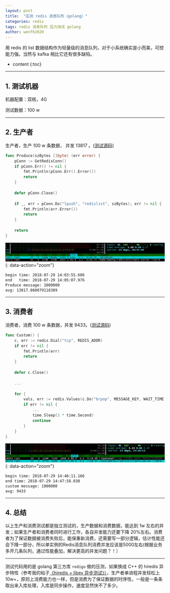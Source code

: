 ```yaml
---
layout: post
title:  "压测 redis 消息队列（golang）"
categories: redis
tags: redis 消息队列 压力测试 golang
author: wenfh2020
---
```


用 redis  的 list 数据结构作为轻量级的消息队列，对于小系统确实是小而美，可控能力强。当然与 kafka 相比它还有很多缺陷。



* content
{:toc}

---

## 1. 测试机器

机器配置：双核，4G

测试数据：100 w

---

## 2. 生产者

生产者，生产 100 w 条数据， 并发 13817 。([测试源码](https://github.com/wenfh2020/go-test/blob/master/redis/redis_list/producer/produce.go))

```go
func Produce(szBytes []byte) (err error) {
    pConn := GetRedisConn()
    if pConn.Err() != nil {
        fmt.Println(pConn.Err().Error())
        return
    }

    defer pConn.Close()

    if _, err = pConn.Do("lpush", "redislist", szBytes); err != nil {
        fmt.Println(err.Error())
        return
    }

    return
}
```

![生产者负载](/images/2020-02-20-16-54-38.png){: data-action="zoom"}

```shell
begin time: 2018-07-29 14:03:55.606
end   time: 2018-07-29 14:05:07.976
Produce message: 1000000
avg: 13817.860879118389
```

---

## 3. 消费者

消费者，消费 100 w 条数据，并发 9433。([测试源码](https://github.com/wenfh2020/go-test/blob/master/redis/redis_list/customer/logic.go))

```go
func Custom() {
    c, err := redis.Dial("tcp", REDIS_ADDR)
    if err != nil {
        fmt.Println(err)
        return
    }

    defer c.Close()

    ...

    for {
        vals, err := redis.Values(c.Do("brpop", MESSAGE_KEY, WAIT_TIME))
        if err != nil {
            ...
            time.Sleep(3 * time.Second)
            continue
        }
    }
}
```

![消费者负载](/images/2020-02-20-16-55-06.png){: data-action="zoom"}

```shell
begin time: 2018-07-29 14:46:11.166
end time: 2018-07-29 14:47:58.038
custom message: 1000000
avg: 9433
```

---

## 4. 总结

以上生产和消费测试都是独立测试的，生产数据和消费数据，能达到 1w 左右的并发；如果生产者和消费者同时进行工作，各自并发能力还要下降 20%左右。消费者为了保证数据被消费失败后，能保重新消费，还需要写一部分逻辑，估计性能还会下降一部分，所以单实例的Redis消息队列消费并发应该是5000左右(根据业务多开几条队列，通过性能叠加，解决更高的并发问题？！）

---

测试代码用的是 golang 第三方库 `redigo` 做的压测，如果换成 C++ 的 hiredis 异步特性（参考我的帖子[《hiredis + libev 异步测试》）](https://wenfh2020.com/2018/06/17/redis-hiredis-libev/)，生产者单进程并发轻松上 10w+，原则上消费能力也一样，但是消费为了保证数据的时序性，一般是一条条取出来入库处理，入库是同步操作，速度显然快不了多少。
